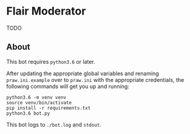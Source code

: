 Flair Moderator
=============

TODO

About
-----

This bot requires `python3.6` or later.

After updating the appropriate global variables and renaming `praw.ini.example` over to `praw.ini` with the appropriate credentials, the following commands will get you up and running:

```
python3.6 -m venv venv
source venv/bin/activate
pip install -r requirements.txt
python3.6 bot.py
```

This bot logs to `./bot.log` and `stdout`.